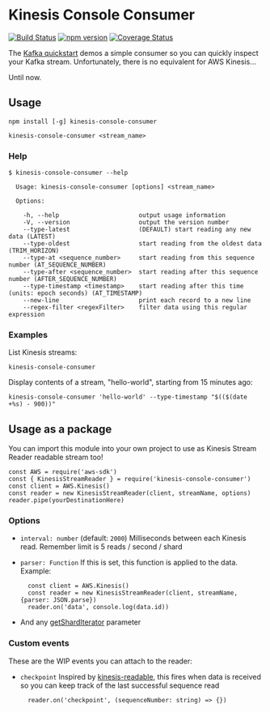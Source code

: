 Kinesis Console Consumer
========================

[![Build Status](https://travis-ci.org/crccheck/kinesis-console-consumer.svg?branch=master)](https://travis-ci.org/crccheck/kinesis-console-consumer)
[![npm version](https://badge.fury.io/js/kinesis-console-consumer.svg)](https://badge.fury.io/js/kinesis-console-consumer)
[![Coverage Status](https://coveralls.io/repos/github/crccheck/kinesis-console-consumer/badge.svg?branch=master)](https://coveralls.io/github/crccheck/kinesis-console-consumer?branch=master)

The [Kafka quickstart] demos a simple consumer so you can quickly inspect your
Kafka stream. Unfortunately, there is no equivalent for AWS Kinesis...

Until now.


Usage
-----

    npm install [-g] kinesis-console-consumer

    kinesis-console-consumer <stream_name>

### Help

```
$ kinesis-console-consumer --help

  Usage: kinesis-console-consumer [options] <stream_name>

  Options:

    -h, --help                      output usage information
    -V, --version                   output the version number
    --type-latest                   (DEFAULT) start reading any new data (LATEST)
    --type-oldest                   start reading from the oldest data (TRIM_HORIZON)
    --type-at <sequence_number>     start reading from this sequence number (AT_SEQUENCE_NUMBER)
    --type-after <sequence_number>  start reading after this sequence number (AFTER_SEQUENCE_NUMBER)
    --type-timestamp <timestamp>    start reading after this time (units: epoch seconds) (AT_TIMESTAMP)
    --new-line                      print each record to a new line
    --regex-filter <regexFilter>    filter data using this regular expression
```

### Examples

List Kinesis streams:

    kinesis-console-consumer

Display contents of a stream, "hello-world", starting from 15 minutes ago:

    kinesis-console-consumer 'hello-world' --type-timestamp "$(($(date +%s) - 900))"


Usage as a package
------------------

You can import this module into your own project to use as Kinesis Stream
Reader readable stream too!

    const AWS = require('aws-sdk')
    const { KinesisStreamReader } = require('kinesis-console-consumer')
    const client = AWS.Kinesis()
    const reader = new KinesisStreamReader(client, streamName, options)
    reader.pipe(yourDestinationHere)

### Options

* `interval: number` (default: `2000`) Milliseconds between each Kinesis read. Remember limit is 5 reads / second / shard
* `parser: Function` If this is set, this function is applied to the data. Example:

        const client = AWS.Kinesis()
        const reader = new KinesisStreamReader(client, streamName, {parser: JSON.parse})
        reader.on('data', console.log(data.id))

* And any [getShardIterator] parameter

### Custom events

These are the WIP events you can attach to the reader:

* `checkpoint` Inspired by [kinesis-readable], this fires when data is received so you can keep track of the last successful sequence read

        reader.on('checkpoint', (sequenceNumber: string) => {})


  [Kafka quickstart]: http://kafka.apache.org/documentation.html#quickstart_consume
  [getShardIterator]: http://docs.aws.amazon.com/AWSJavaScriptSDK/latest/AWS/Kinesis.html#getShardIterator-property
  [kinesis-readable]: https://github.com/rclark/kinesis-readable
